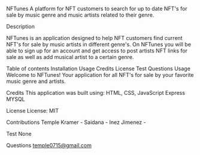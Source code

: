 NFTunes
A platform for NFT customers to search for up to date NFT's for sale by music genre and music artists related to their genre. 

Description

NFTunes is an application designed to help NFT customers find current NFT's for sale by music artists in different genre's. On NFTunes you will be able to sign up for an account and get access to post artists NFT links for sale as well as add musical artist to a certain genre. 


Table of contents
Installation
Usage
Credits
License
Test
Questions
Usage
Welcome to NFTunes! Your application for all NFT's for sale by your favorite music genre and artists. 

Credits
This application was built using:
HTML, CSS, JavaScript
Express
MYSQL

License
License: MIT

Contributions
Temple Kramer - 
Saidana -
Inez Jimenez -

Test
None

Questions
temple0715@gmail.com
